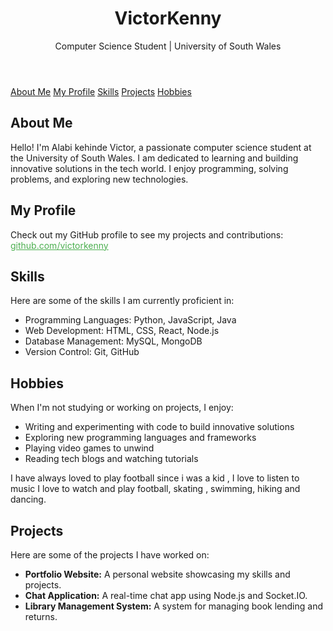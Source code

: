 <!DOCTYPE html>
<html lang="en">
<head>
    <meta charset="UTF-8">
    <meta name="viewport" content="width=device-width, initial-scale=1.0">
    
</head>
<body>
    <header>
        <h1>VictorKenny</h1>
        <p>Computer Science Student | University of South Wales</p>
    </header>
    <nav>
        <a href="#about-me">About Me</a>
        <a href="#my-profile">My Profile</a>
        <a href="#skills">Skills</a>
        <a href="#projects">Projects</a>
      <a  href="#Hobbies">Hobbies</a>
    </nav>
    <section id="about-me">
        <h2>About Me</h2>
        <p>Hello! I'm Alabi kehinde Victor, a passionate computer science student at the University of South Wales. I am dedicated to learning and building innovative solutions in the tech world. I enjoy programming, solving problems, and exploring new technologies.</p>
    </section>
    <section id="my-profile">
        <h2>My Profile</h2>
        <p>Check out my GitHub profile to see my projects and contributions: 
        <a href="https://github.com/your-username" target="_blank" style="color: #4caf50;">github.com/victorkenny</a></p>
    </section>
    <section id="skills">
        <h2>Skills</h2>
        <p>Here are some of the skills I am currently proficient in:</p>
        <ul>
            <li>Programming Languages: Python, JavaScript, Java</li>
            <li>Web Development: HTML, CSS, React, Node.js</li>
            <li>Database Management: MySQL, MongoDB</li>
            <li>Version Control: Git, GitHub</li>
        </ul>
    </section>
    <section id="hobbies">
    <h2>Hobbies</h2>
    <p>When I'm not studying or working on projects, I enjoy:</p>
    <ul>
        <li>Writing and experimenting with code to build innovative solutions</li>
        <li>Exploring new programming languages and frameworks</li>
        <li>Playing video games to unwind</li>
        <li>Reading tech blogs and watching tutorials</li>
    </ul>
        I have always loved to play football since i was a kid , I love to listen to music 
I love to watch and play football, skating , swimming, hiking and dancing.
</section>
    <section id="projects">
        <h2>Projects</h2>
        <p>Here are some of the projects I have worked on:</p>
        <ul>
            <li><strong>Portfolio Website:</strong> A personal website showcasing my skills and projects.</li>
            <li><strong>Chat Application:</strong> A real-time chat app using Node.js and Socket.IO.</li>
            <li><strong>Library Management System:</strong> A system for managing book lending and returns.</li>
        </ul>
    </section>
  
</body>
</html>

